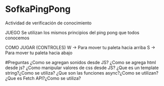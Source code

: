 # SofkaPingPong
Actividad de verificación de conocimiento

JUEGO
Se utilizan los mismos principios del ping pong que todos conocemos

COMO JUGAR (CONTROLES)
W -> Para mover tu paleta hacia arriba
S -> Para mover tu paleta hacia abajo

#Preguntas
¿Como se agregan sonidos desde JS?
¿Como se agrega html desde js?
¿Como manipular valores de css desde JS?
¿Que es un template string?¿Como se utiliza?
¿Que son las funciones async?¿Como se utilizan?
¿Que es Fetch API?¿Como se utiliza?
